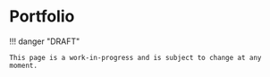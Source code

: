 # Portfolio

!!! danger "DRAFT"

    This page is a work-in-progress and is subject to change at any moment.
